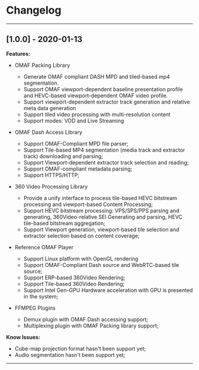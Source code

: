 # **Changelog**
---
## [1.0.0] - 2020-01-13   
**Features:** 
- OMAF Packing Library
   + Generate OMAF compliant DASH MPD and tiled-based mp4 segmentation.
   + Support OMAF viewport-dependent baseline presentation profile and HEVC-based viewport-dependent OMAF video profile.
   + Support viewport-dependent extractor track generation and relative meta data generation
   + Support tiled video processing with multi-resolution content
   + Support modes: VOD and Live Streaming

-  OMAF Dash Access Library
   + Support OMAF-Compliant MPD file parser; 
   + Support Tile-based MP4 segmentation (media track and extractor track) downloading and parsing;
   + Support Viewport-dependent extractor track selection and reading;
   + Support OMAF-compliant metadata parsing;
   + Support HTTPS/HTTP;

-  360 Video Processing Library
   + Provide a unify interface to process tile-based HEVC bitstream processing and viewport-based Content Processing;
   + Support HEVC bitstream processing: VPS/SPS/PPS parsing and generating, 360Video-relative SEI Generating and parsing, HEVC tile-based bitstream aggregation;
   + Support Viewport generation, viewport-based tile selection and extractor selection based on content coverage;

-  Reference OMAF Player
   + Support Linux platform with OpenGL rendering
   + Support OMAF-Compliant Dash source and WebRTC-based tile source;
   + Support ERP-based 360Video Rendering;
   + Support Tile-based 360Video Rendering;
   + Support Intel Gen-GPU Hardware acceleration with GPU is presented in the system; 

-  FFMPEG Plugins
   + Demux plugin with OMAF Dash accessing support;
   + Multiplexing plugin with OMAF Packing library support;

**Know Issues:**
-  Cube-map projection format hasn't been support yet;
-  Audio segmentation hasn't been support yet;
---
